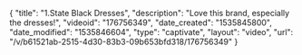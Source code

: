 {
    "title": "1.State Black Dresses",
    "description": "Love this brand, especially the dresses!",
    "videoid": "176756349",
    "date_created": "1535845800",
    "date_modified": "1535846604",
    "type": "captivate",
    "layout": "video",
    "url": "\/v\/b61521ab-2515-4d30-83b3-09b653bfd318\/176756349"
}
